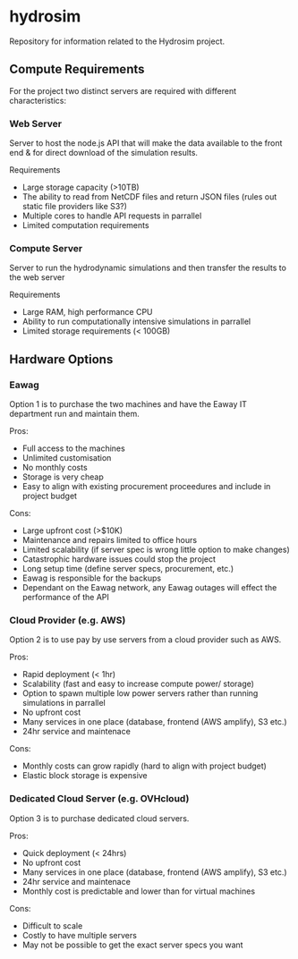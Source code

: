 # hydrosim
Repository for information related to the Hydrosim project.

## Compute Requirements

For the project two distinct servers are required with different characteristics:

### Web Server

Server to host the node.js API that will make the data available to the front end & for direct download of the simulation results. 

Requirements

- Large storage capacity (>10TB)
- The ability to read from NetCDF files and return JSON files (rules out static file providers like S3?)
- Multiple cores to handle API requests in parrallel
- Limited computation requirements

### Compute Server

Server to run the hydrodynamic simulations and then transfer the results to the web server

Requirements

- Large RAM, high performance CPU
- Ability to run computationally intensive simulations in parrallel
- Limited storage requirements (< 100GB)

## Hardware Options

### Eawag

Option 1 is to purchase the two machines and have the Eaway IT department run and maintain them.

Pros:
- Full access to the machines
- Unlimited customisation
- No monthly costs
- Storage is very cheap
- Easy to align with existing procurement proceedures and include in project budget

Cons:
- Large upfront cost (>$10K)
- Maintenance and repairs limited to office hours
- Limited scalability (if server spec is wrong little option to make changes)
- Catastrophic hardware issues could stop the project
- Long setup time (define server specs, procurement, etc.)
- Eawag is responsible for the backups
- Dependant on the Eawag network, any Eawag outages will effect the performance of the API

### Cloud Provider (e.g. AWS)

Option 2 is to use pay by use servers from a cloud provider such as AWS.

Pros:
- Rapid deployment (< 1hr)
- Scalability (fast and easy to increase compute power/ storage)
- Option to spawn multiple low power servers rather than running simulations in parrallel
- No upfront cost
- Many services in one place (database, frontend (AWS amplify), S3 etc.)
- 24hr service and maintenace

Cons:
- Monthly costs can grow rapidly (hard to align with project budget)
- Elastic block storage is expensive

### Dedicated Cloud Server (e.g. OVHcloud)

Option 3 is to purchase dedicated cloud servers.

Pros:
- Quick deployment (< 24hrs)
- No upfront cost
- Many services in one place (database, frontend (AWS amplify), S3 etc.)
- 24hr service and maintenace
- Monthly cost is predictable and lower than for virtual machines

Cons:
- Difficult to scale
- Costly to have multiple servers
- May not be possible to get the exact server specs you want
